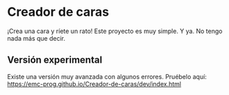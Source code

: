 # Creador de caras
¡Crea una cara y ríete un rato!
Este proyecto es muy simple. Y ya. No tengo nada más que decir.
## Versión experimental
Existe una versión muy avanzada con algunos errores. Pruébelo aquí:
https://emc-prog.github.io/Creador-de-caras/dev/index.html
